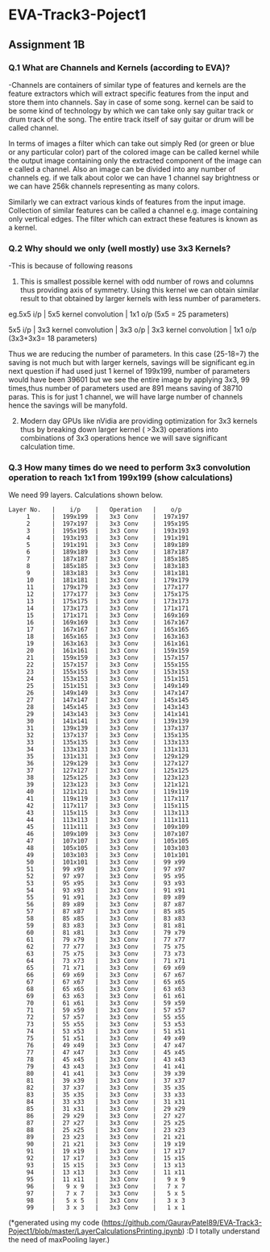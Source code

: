 # EVA-Track3-Poject1

## Assignment 1B
### Q.1 What are Channels and Kernels (according to EVA)?
-Channels are containers of similar type of features and kernels are the feature extractors which
will extract specific features from the input and store them into channels. Say in case of some song. kernel can be said to be some kind of technology by which we can take only say guitar track or drum track of the song. The entire track itself of say guitar or drum will be called channel. 

In terms of images a filter which can take out simply Red (or green or blue or any particular color) part of the colored image can be called kernel while the output image containing only the extracted component of the image can e called a channel. Also an image can be divided into any number of channels eg. if we talk about color we can have 1 channel say brightness or we can have 256k channels representing as many colors. 

Similarly we can extract various kinds of features from the input image. Collection of similar features can be called a channel e.g. image containing only vertical edges. The filter which can extract these features is known as a kernel.

### Q.2 Why should we only (well mostly) use 3x3 Kernels?
-This is because of following reasons
1. This is smallest possible kernel with odd number of rows and columns thus providing axis of symmetry. Using this kernel we can obtain similar result to that obtained by larger kernels with less number of parameters.

eg.5x5 i/p     | 5x5 kernel convolution  | 1x1 o/p     (5x5 = 25 parameters) 
  
   5x5 i/p     | 3x3 kernel convolution   | 3x3 o/p   |  3x3 kernel convolution  | 1x1 o/p    (3x3+3x3= 18 parameters)
    
Thus we are reducing the number of parameters. In this case (25-18=7) the saving is not much but with larger kernels, savings will be significant eg.in next question if had used just 1 kernel of 199x199, number of parameters would have been 39601  but we see the entire image by applying 3x3, 99 times,thus number of parameters used are 891 means saving of 38710 paras. This is for just 1 channel, we will have large number of channels hence the savings will be manyfold. 
  
2. Modern day GPUs like nVidia are providing optimization for 3x3 kernels thus by breaking down larger kernel ( >3x3) operations into combinations of 3x3 operations hence we will save significant calculation time. 

### Q.3 How many times do we need to perform 3x3 convolution operation to reach 1x1 from 199x199 (show calculations)

We need 99 layers. Calculations shown below.
        
    Layer No.   |    i/p    |   Operation   |    o/p
         1      |  199x199  |   3x3 Conv    |  197x197 
         2      |  197x197  |   3x3 Conv    |  195x195     
         3      |  195x195  |   3x3 Conv    |  193x193
         4      |  193x193  |   3x3 Conv    |  191x191
         5      |  191x191  |   3x3 Conv    |  189x189
         6      |  189x189  |   3x3 Conv    |  187x187
         7      |  187x187  |   3x3 Conv    |  185x185
         8      |  185x185  |   3x3 Conv    |  183x183
         9      |  183x183  |   3x3 Conv    |  181x181
         10     |  181x181  |   3x3 Conv    |  179x179
         11     |  179x179  |   3x3 Conv    |  177x177
         12     |  177x177  |   3x3 Conv    |  175x175
         13     |  175x175  |   3x3 Conv    |  173x173
         14     |  173x173  |   3x3 Conv    |  171x171
         15     |  171x171  |   3x3 Conv    |  169x169
         16     |  169x169  |   3x3 Conv    |  167x167
         17     |  167x167  |   3x3 Conv    |  165x165
         18     |  165x165  |   3x3 Conv    |  163x163
         19     |  163x163  |   3x3 Conv    |  161x161
         20     |  161x161  |   3x3 Conv    |  159x159
         21     |  159x159  |   3x3 Conv    |  157x157
         22     |  157x157  |   3x3 Conv    |  155x155
         23     |  155x155  |   3x3 Conv    |  153x153
         24     |  153x153  |   3x3 Conv    |  151x151
         25     |  151x151  |   3x3 Conv    |  149x149
         26     |  149x149  |   3x3 Conv    |  147x147
         27     |  147x147  |   3x3 Conv    |  145x145
         28     |  145x145  |   3x3 Conv    |  143x143
         29     |  143x143  |   3x3 Conv    |  141x141
         30     |  141x141  |   3x3 Conv    |  139x139
         31     |  139x139  |   3x3 Conv    |  137x137
         32     |  137x137  |   3x3 Conv    |  135x135
         33     |  135x135  |   3x3 Conv    |  133x133
         34     |  133x133  |   3x3 Conv    |  131x131
         35     |  131x131  |   3x3 Conv    |  129x129
         36     |  129x129  |   3x3 Conv    |  127x127
         37     |  127x127  |   3x3 Conv    |  125x125
         38     |  125x125  |   3x3 Conv    |  123x123
         39     |  123x123  |   3x3 Conv    |  121x121
         40     |  121x121  |   3x3 Conv    |  119x119
         41     |  119x119  |   3x3 Conv    |  117x117
         42     |  117x117  |   3x3 Conv    |  115x115
         43     |  115x115  |   3x3 Conv    |  113x113
         44     |  113x113  |   3x3 Conv    |  111x111
         45     |  111x111  |   3x3 Conv    |  109x109
         46     |  109x109  |   3x3 Conv    |  107x107
         47     |  107x107  |   3x3 Conv    |  105x105
         48     |  105x105  |   3x3 Conv    |  103x103
         49     |  103x103  |   3x3 Conv    |  101x101
         50     |  101x101  |   3x3 Conv    |  99 x99 
         51     |  99 x99   |   3x3 Conv    |  97 x97 
         52     |  97 x97   |   3x3 Conv    |  95 x95 
         53     |  95 x95   |   3x3 Conv    |  93 x93 
         54     |  93 x93   |   3x3 Conv    |  91 x91 
         55     |  91 x91   |   3x3 Conv    |  89 x89 
         56     |  89 x89   |   3x3 Conv    |  87 x87 
         57     |  87 x87   |   3x3 Conv    |  85 x85 
         58     |  85 x85   |   3x3 Conv    |  83 x83 
         59     |  83 x83   |   3x3 Conv    |  81 x81 
         60     |  81 x81   |   3x3 Conv    |  79 x79 
         61     |  79 x79   |   3x3 Conv    |  77 x77 
         62     |  77 x77   |   3x3 Conv    |  75 x75 
         63     |  75 x75   |   3x3 Conv    |  73 x73 
         64     |  73 x73   |   3x3 Conv    |  71 x71 
         65     |  71 x71   |   3x3 Conv    |  69 x69 
         66     |  69 x69   |   3x3 Conv    |  67 x67 
         67     |  67 x67   |   3x3 Conv    |  65 x65 
         68     |  65 x65   |   3x3 Conv    |  63 x63 
         69     |  63 x63   |   3x3 Conv    |  61 x61 
         70     |  61 x61   |   3x3 Conv    |  59 x59 
         71     |  59 x59   |   3x3 Conv    |  57 x57 
         72     |  57 x57   |   3x3 Conv    |  55 x55 
         73     |  55 x55   |   3x3 Conv    |  53 x53 
         74     |  53 x53   |   3x3 Conv    |  51 x51 
         75     |  51 x51   |   3x3 Conv    |  49 x49 
         76     |  49 x49   |   3x3 Conv    |  47 x47 
         77     |  47 x47   |   3x3 Conv    |  45 x45 
         78     |  45 x45   |   3x3 Conv    |  43 x43 
         79     |  43 x43   |   3x3 Conv    |  41 x41 
         80     |  41 x41   |   3x3 Conv    |  39 x39 
         81     |  39 x39   |   3x3 Conv    |  37 x37 
         82     |  37 x37   |   3x3 Conv    |  35 x35 
         83     |  35 x35   |   3x3 Conv    |  33 x33 
         84     |  33 x33   |   3x3 Conv    |  31 x31 
         85     |  31 x31   |   3x3 Conv    |  29 x29 
         86     |  29 x29   |   3x3 Conv    |  27 x27 
         87     |  27 x27   |   3x3 Conv    |  25 x25 
         88     |  25 x25   |   3x3 Conv    |  23 x23 
         89     |  23 x23   |   3x3 Conv    |  21 x21 
         90     |  21 x21   |   3x3 Conv    |  19 x19 
         91     |  19 x19   |   3x3 Conv    |  17 x17 
         92     |  17 x17   |   3x3 Conv    |  15 x15 
         93     |  15 x15   |   3x3 Conv    |  13 x13 
         94     |  13 x13   |   3x3 Conv    |  11 x11 
         95     |  11 x11   |   3x3 Conv    |   9 x 9 
         96     |   9 x 9   |   3x3 Conv    |   7 x 7 
         97     |   7 x 7   |   3x3 Conv    |   5 x 5 
         98     |   5 x 5   |   3x3 Conv    |   3 x 3 
         99     |   3 x 3   |   3x3 Conv    |   1 x 1
(*generated using my code (https://github.com/GauravPatel89/EVA-Track3-Poject1/blob/master/LayerCalculationsPrinting.ipynb) :D I totally understand the need of maxPooling layer.)
